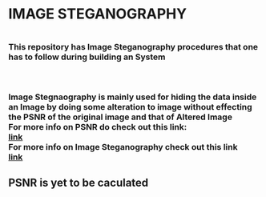 <h1>IMAGE STEGANOGRAPHY<h1>
<h3>This repository has Image Steganography procedures that one has to follow during building an System <h3><br>

Image Stegnaography is mainly used for hiding the data inside an Image by doing some alteration to image without effecting the PSNR of the original image and that of Altered Image
<br>
For more info on PSNR do check out this link:
<br>
<a href='https://en.wikipedia.org/wiki/Peak_signal-to-noise_ratio'>link</a>
<br>
For more info on Image Steganography check out this link<br>
<a href='https://en.wikipedia.org/wiki/Steganography'>link</a>
## PSNR is yet to be caculated
